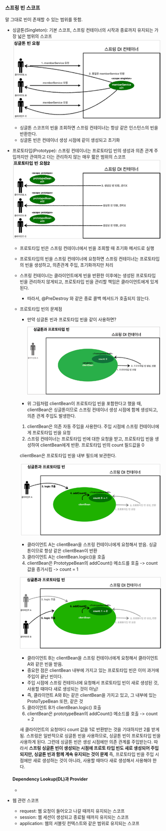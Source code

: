 ### 스프링 빈 스코프
말 그대로 빈이 존재할 수 있는 범위를 뜻함.
- 싱글톤(Singleton): 기본 스코프, 스프링 컨테이너의 시작과 종료까지 유지되는 가장 넓은 범위의 스코프
  ![img.png](singleton_scope.png)
    - 싱글톤 스코프의 빈을 조회하면 스프링 컨테이너는 항상 같은 인스턴스의 빈을 반환한다.
    - 싱글톤 빈은 컨테이너 생성 시점에 같이 생성되고 초기화


- 프로토타입(Prototype): 스프링 컨테이너는 프로토타입 빈의 생성과 의존 관계 주입까지만 관여하고 더는 관리하지 않는 매우 짧은 범위의 스코프
  ![img_1.png](prototype_scope.png)
    - 프로토타입 빈은 스프링 컨테이너에서 빈을 조회할 때 초기화 메서드로 실행
    - 프로토타입의 빈을 스프링 컨테이너에 요청하면 스프링 컨테이너는 프로토타입의 빈을 생성하고, 의존관계 주입, 초기화까지만 처리
    - 스프링 컨테이너는 클라이언트에게 빈을 반환한 이후에는 생성된 프로토타입 빈을 관리하지 않게되고, 프로토타입 빈을 관리할 책임은 클라이언트에게 있게 된다.
        - 따라서, @PreDestroy 와 같은 종료 콜백 메서드가 호출되지 않는다.
    - 프로토타입 빈의 문제점
      - 만약 싱글톤 빈과 프로토타입 빈을 같이 사용하면?

        ![img.png](싱글톤빈과프로토타입빈1.png)
      
      - 위 그림처럼 clientBean이 프로토타입 빈을 포함한다고 했을 때, clientBean은 싱글톤이므로 스프링 컨테이너 생성 시점에 함께 생성되고, 의존 관계 주입도 발생한다.
      1. clientBean은 의존 자동 주입을 사용한다. 주입 시점에 스프링 컨테이너에게 프로토타입 빈을 요청
      2. 스프링 컨테이너는 프로토타입 빈에 대한 요청을 받고, 프로토타입 빈을 생성하여 clientBean에게 반환. 프로토타입 빈의 count 필드값을 0
      
      clientBean은 프로토타입 빈을 내부 필드에 보관한다.
      
      ![img.png](싱글톤빈과프로토타입빈2.png)

      - 클라이언트 A는 clientBean을 스프링 컨테이너에게 요청해서 받음. 싱글톤이므로 항상 같은 clientBean이 반환
      3. 클라이언트 A는 clientBean.logic()을 호출
      4. clientBean은 PrototypeBean의 addCount() 메소드를 호출 -> count 값을 증가시킴 -> count = 1
      
      ![img.png](싱글톤빈과프로토타입빈3.png)

      - 클라이언트 B는 clientBean을 스프링 컨테이너에게 요청해서 클라이언트 A와 같은 빈을 받음.
      - 중요한 점은 clientBean 내부에 가지고 있는 프로토타입 빈은 이미 과거에 주입이 끝난 빈이다.
      - 주입 시점에 스프링 컨테이너에 요청해서 프로토타입 빈이 새로 생성된 것, 사용할 때마다 새로 생성되는 것이 아님!
      - 즉, 클라이언트 A와 B는 같은 clientBean을 가지고 있고, 그 내부에 있는 ProtoTypeBean 또한, 같은 것
      5. 클라이언트 B가 clientBean.logic() 호출
      6. clientBean은 prototypeBean의 addCount() 메소드를 호출 -> count = 2
      
      새 클라이언트의 요청마다 count 값을 1로 반환받는 것을 기대하지만 2를 받게 됨.
      스프링은 일반적으로 싱글톤 빈을 사용하므로, 싱글톤 빈이 프로토타입 빈을 사용하게 된다. 그런데 싱글톤 빈은 생성 시점에만 의존 관계를 주입받는다.
      따라서 **스프링 싱글톤 빈이 생성되는 시점에 프로토 타입 빈도 새로 생성되어 주입되지만, 싱글톤 빈과 함께 계속 유지되는 것이 문제**
      즉, 프로토타입 빈을 주입 시점에만 새로 생성하는 것이 아니라, 사용할 때마다 새로 생성해서 사용해야 한다.

  #### Dependency Lookup(DL)과 Provider
  - 
      


- 웹 관련 스코프
    - request: 웹 요청이 들어오고 나갈 때까지 유지되는 스코프
    - session: 웹 세션이 생성되고 종료될 때까지 유지되는 스코프
    - application: 웹의 서블릿 컨텍스트와 같은 범위로 유지되는 스코프
